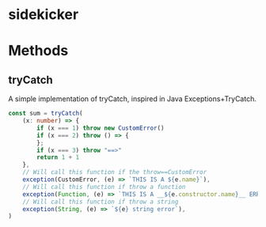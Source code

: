# sidekicker

# Methods

## tryCatch

A simple implementation of tryCatch, inspired in Java Exceptions+TryCatch.

```typescript
const sum = tryCatch(
    (x: number) => {
        if (x === 1) throw new CustomError()
        if (x === 2) throw () => {
        };
        if (x === 3) throw "==>"
        return 1 + 1
    },
    // Will call this function if the throw==CustomError
    exception(CustomError, (e) => `THIS IS A ${e.name}`),
    // Will call this function if throw a function
    exception(Function, (e) => `THIS IS A __${e.constructor.name}__ ERROR`),
    // Will call this function if throw a string
    exception(String, (e) => `${e} string error`),
)
```